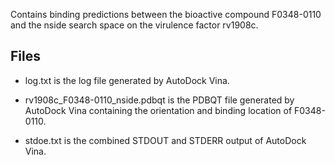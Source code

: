 Contains binding predictions between the bioactive compound F0348-0110 and the nside search space on the virulence factor rv1908c.

## Files

- log.txt is the log file generated by AutoDock Vina.

- rv1908c_F0348-0110_nside.pdbqt is the PDBQT file generated by AutoDock Vina containing the orientation and binding location of F0348-0110.

- stdoe.txt is the combined STDOUT and STDERR output of AutoDock Vina.

